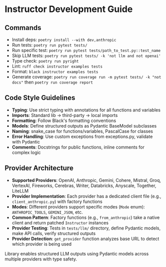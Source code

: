 # Instructor Development Guide

## Commands
- Install deps: `poetry install --with dev,anthropic`
- Run tests: `poetry run pytest tests/`
- Run specific test: `poetry run pytest tests/path_to_test.py::test_name`
- Skip LLM tests: `poetry run pytest tests/ -k 'not llm and not openai'`
- Type check: `poetry run pyright`
- Lint: `ruff check instructor examples tests`
- Format: `black instructor examples tests`
- Generate coverage: `poetry run coverage run -m pytest tests/ -k "not docs"` then `poetry run coverage report`

## Code Style Guidelines
- **Typing**: Use strict typing with annotations for all functions and variables
- **Imports**: Standard lib → third-party → local imports
- **Formatting**: Follow Black's formatting conventions
- **Models**: Define structured outputs as Pydantic BaseModel subclasses
- **Naming**: snake_case for functions/variables, PascalCase for classes
- **Error Handling**: Use custom exceptions from exceptions.py, validate with Pydantic
- **Comments**: Docstrings for public functions, inline comments for complex logic

## Provider Architecture
- **Supported Providers**: OpenAI, Anthropic, Gemini, Cohere, Mistral, Groq, VertexAI, Fireworks, Cerebras, Writer, Databricks, Anyscale, Together, LiteLLM
- **Provider Implementation**: Each provider has a dedicated client file (e.g., `client_anthropic.py`) with factory functions
- **Modes**: Different providers support specific modes (`Mode` enum): `ANTHROPIC_TOOLS`, `GEMINI_JSON`, etc.
- **Common Pattern**: Factory functions (e.g., `from_anthropic`) take a native client and return patched `Instructor` instances
- **Provider Testing**: Tests in `tests/llm/` directory, define Pydantic models, make API calls, verify structured outputs
- **Provider Detection**: `get_provider` function analyzes base URL to detect which provider is being used

Library enables structured LLM outputs using Pydantic models across multiple providers with type safety.